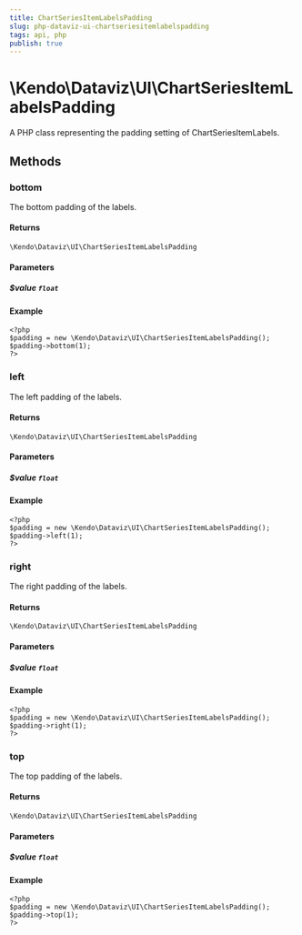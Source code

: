 ```yaml
---
title: ChartSeriesItemLabelsPadding
slug: php-dataviz-ui-chartseriesitemlabelspadding
tags: api, php
publish: true
---
```


# \Kendo\Dataviz\UI\ChartSeriesItemLabelsPadding

A PHP class representing the padding setting of ChartSeriesItemLabels.


## Methods

### bottom
The bottom padding of the labels.

#### Returns
`\Kendo\Dataviz\UI\ChartSeriesItemLabelsPadding`

#### Parameters

##### $value `float`



#### Example 
    <?php
    $padding = new \Kendo\Dataviz\UI\ChartSeriesItemLabelsPadding();
    $padding->bottom(1);
    ?>

### left
The left padding of the labels.

#### Returns
`\Kendo\Dataviz\UI\ChartSeriesItemLabelsPadding`

#### Parameters

##### $value `float`



#### Example 
    <?php
    $padding = new \Kendo\Dataviz\UI\ChartSeriesItemLabelsPadding();
    $padding->left(1);
    ?>

### right
The right padding of the labels.

#### Returns
`\Kendo\Dataviz\UI\ChartSeriesItemLabelsPadding`

#### Parameters

##### $value `float`



#### Example 
    <?php
    $padding = new \Kendo\Dataviz\UI\ChartSeriesItemLabelsPadding();
    $padding->right(1);
    ?>

### top
The top padding of the labels.

#### Returns
`\Kendo\Dataviz\UI\ChartSeriesItemLabelsPadding`

#### Parameters

##### $value `float`



#### Example 
    <?php
    $padding = new \Kendo\Dataviz\UI\ChartSeriesItemLabelsPadding();
    $padding->top(1);
    ?>

 
